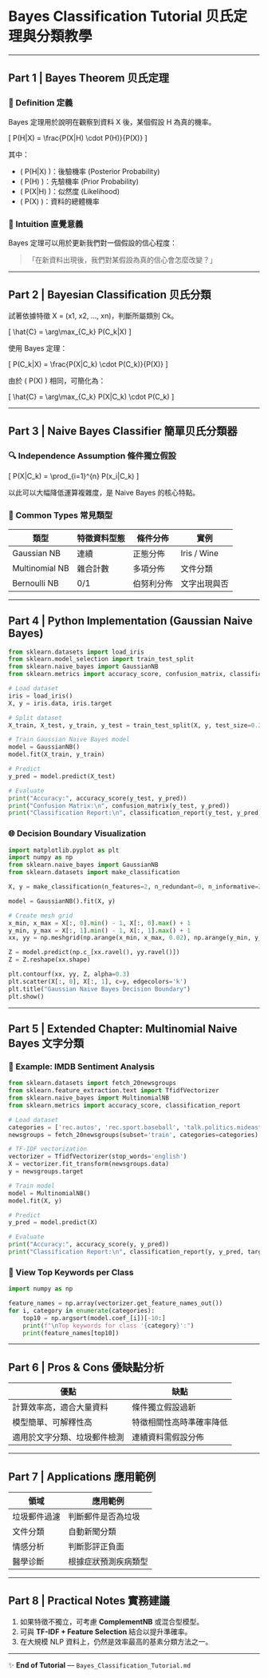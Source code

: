 # Bayes Classification Tutorial 贝氏定理與分類教學

---

## Part 1 | Bayes Theorem 贝氏定理

### 🧬 Definition 定義
Bayes 定理用於說明在觀察到資料 X 後，某個假設 H 為真的機率。

\[
P(H|X) = \frac{P(X|H) \cdot P(H)}{P(X)}
\]

其中：
- \( P(H|X) \)：後驗機率 (Posterior Probability)
- \( P(H) \)：先驗機率 (Prior Probability)
- \( P(X|H) \)：似然度 (Likelihood)
- \( P(X) \)：資料的總體機率

### 🧮 Intuition 直覺意義
Bayes 定理可以用於更新我們對一個假設的信心程度：
> 「在新資料出現後，我們對某假設為真的信心會怎麼改變？」

---

## Part 2 | Bayesian Classification 贝氏分類

試著依據特徵 X = (x1, x2, ..., xn)，判斷所屬類別 Ck。

\[
\hat{C} = \arg\max_{C_k} P(C_k|X)
\]

使用 Bayes 定理：

\[
P(C_k|X) = \frac{P(X|C_k) \cdot P(C_k)}{P(X)}
\]

由於 \( P(X) \) 相同，可簡化為：

\[
\hat{C} = \arg\max_{C_k} P(X|C_k) \cdot P(C_k)
\]

---

## Part 3 | Naive Bayes Classifier 簡單贝氏分類器

### 🔍 Independence Assumption 條件獨立假設

\[
P(X|C_k) = \prod_{i=1}^{n} P(x_i|C_k)
\]

以此可以大幅降低運算複雜度，是 Naive Bayes 的核心特點。

### 🔢 Common Types 常見類型

| 類型 | 特徵資料型態 | 條件分佈 | 實例 |
|------|----------------|--------------------|------|
| Gaussian NB | 連續 | 正態分佈 | Iris / Wine |
| Multinomial NB | 雜合計數 | 多項分佈 | 文件分類 |
| Bernoulli NB | 0/1 | 伯努利分佈 | 文字出現與否 |

---

## Part 4 | Python Implementation (Gaussian Naive Bayes)

```python
from sklearn.datasets import load_iris
from sklearn.model_selection import train_test_split
from sklearn.naive_bayes import GaussianNB
from sklearn.metrics import accuracy_score, confusion_matrix, classification_report

# Load dataset
iris = load_iris()
X, y = iris.data, iris.target

# Split dataset
X_train, X_test, y_train, y_test = train_test_split(X, y, test_size=0.3, random_state=42)

# Train Gaussian Naive Bayes model
model = GaussianNB()
model.fit(X_train, y_train)

# Predict
y_pred = model.predict(X_test)

# Evaluate
print("Accuracy:", accuracy_score(y_test, y_pred))
print("Confusion Matrix:\n", confusion_matrix(y_test, y_pred))
print("Classification Report:\n", classification_report(y_test, y_pred))
```

### 🌐 Decision Boundary Visualization

```python
import matplotlib.pyplot as plt
import numpy as np
from sklearn.naive_bayes import GaussianNB
from sklearn.datasets import make_classification

X, y = make_classification(n_features=2, n_redundant=0, n_informative=2, n_clusters_per_class=1, random_state=4)

model = GaussianNB().fit(X, y)

# Create mesh grid
x_min, x_max = X[:, 0].min() - 1, X[:, 0].max() + 1
y_min, y_max = X[:, 1].min() - 1, X[:, 1].max() + 1
xx, yy = np.meshgrid(np.arange(x_min, x_max, 0.02), np.arange(y_min, y_max, 0.02))

Z = model.predict(np.c_[xx.ravel(), yy.ravel()])
Z = Z.reshape(xx.shape)

plt.contourf(xx, yy, Z, alpha=0.3)
plt.scatter(X[:, 0], X[:, 1], c=y, edgecolors='k')
plt.title("Gaussian Naive Bayes Decision Boundary")
plt.show()
```

---

## Part 5 | Extended Chapter: Multinomial Naive Bayes 文字分類

### 🔹 Example: IMDB Sentiment Analysis

```python
from sklearn.datasets import fetch_20newsgroups
from sklearn.feature_extraction.text import TfidfVectorizer
from sklearn.naive_bayes import MultinomialNB
from sklearn.metrics import accuracy_score, classification_report

# Load dataset
categories = ['rec.autos', 'rec.sport.baseball', 'talk.politics.mideast', 'sci.space']
newsgroups = fetch_20newsgroups(subset='train', categories=categories)

# TF-IDF vectorization
vectorizer = TfidfVectorizer(stop_words='english')
X = vectorizer.fit_transform(newsgroups.data)
y = newsgroups.target

# Train model
model = MultinomialNB()
model.fit(X, y)

# Predict
y_pred = model.predict(X)

# Evaluate
print("Accuracy:", accuracy_score(y, y_pred))
print("Classification Report:\n", classification_report(y, y_pred, target_names=categories))
```

### 🔹 View Top Keywords per Class

```python
import numpy as np

feature_names = np.array(vectorizer.get_feature_names_out())
for i, category in enumerate(categories):
    top10 = np.argsort(model.coef_[i])[-10:]
    print(f"\nTop keywords for class '{category}':")
    print(feature_names[top10])
```

---

## Part 6 | Pros & Cons 優缺點分析

| 優點 | 缺點 |
|------|------|
| 計算效率高，適合大量資料 | 條件獨立假設過新 |
| 模型簡單、可解釋性高 | 特徵相關性高時準確率降低 |
| 適用於文字分類、垃圾郵件檢測 | 連續資料需假設分佈 |

---

## Part 7 | Applications 應用範例

| 領域 | 應用範例 |
|-----------|----------------|
| 垃圾郵件過濾 | 判斷郵件是否為垃圾 |
| 文件分類 | 自動新聞分類 |
| 情感分析 | 判斷影評正負面 |
| 醫學诊斷 | 根據症狀預測疾病類型 |

---

## Part 8 | Practical Notes 實務建議

1. 如果特徵不獨立，可考慮 **ComplementNB** 或混合型模型。  
2. 可與 **TF-IDF + Feature Selection** 結合以提升準確率。  
3. 在大規模 NLP 資料上，仍然是效率最高的基素分類方法之一。

---

✨ **End of Tutorial** — `Bayes_Classification_Tutorial.md`

